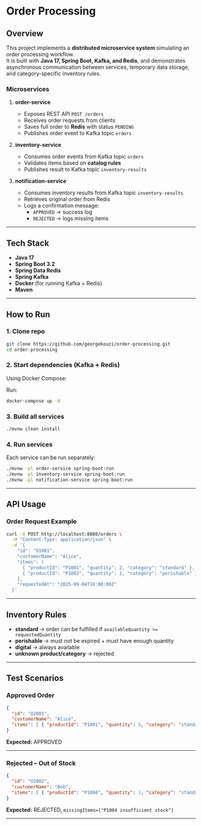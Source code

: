 # Order Processing

##  Overview
This project implements a **distributed microservice system** simulating an order processing workflow.  
It is built with **Java 17, Spring Boot, Kafka, and Redis**, and demonstrates asynchronous communication between services, temporary data storage, and category-specific inventory rules.

### Microservices
1. **order-service**
    - Exposes REST API `POST /orders`
    - Receives order requests from clients
    - Saves full order to **Redis** with status `PENDING`
    - Publishes order event to Kafka topic `orders`

2. **inventory-service**
    - Consumes order events from Kafka topic `orders`
    - Validates items based on **catalog rules**
    - Publishes result to Kafka topic `inventory-results`

3. **notification-service**
    - Consumes inventory results from Kafka topic `inventory-results`
    - Retrieves original order from Redis
    - Logs a confirmation message:
        - `APPROVED` → success log
        - `REJECTED` → logs missing items

---

##  Tech Stack
- **Java 17**
- **Spring Boot 3.2**
- **Spring Data Redis**
- **Spring Kafka**
- **Docker** (for running Kafka + Redis)
- **Maven**

---

##  How to Run

### 1. Clone repo
```bash
git clone https://github.com/georgekouzi/order-processing.git
cd order-processing
```

### 2. Start dependencies (Kafka + Redis)
Using Docker Compose:



Run:
```bash
docker-compose up -d
```

### 3. Build all services
```bash
./mvnw clean install
```

### 4. Run services
Each service can be run separately:
```bash
./mvnw -pl order-service spring-boot:run
./mvnw -pl inventory-service spring-boot:run
./mvnw -pl notification-service spring-boot:run
```

---

##  API Usage

### Order Request Example
```bash
curl -X POST http://localhost:8080/orders \
  -H "Content-Type: application/json" \
  -d '{
    "id": "O1001",
    "customerName": "Alice",
    "items": [
      { "productId": "P1001", "quantity": 2, "category": "standard" },
      { "productId": "P1002", "quantity": 1, "category": "perishable" }
    ],
    "requestedAt": "2025-09-04T10:00:00Z"
  }'
```

---

##  Inventory Rules

- **standard** → order can be fulfilled if `availableQuantity >= requestedQuantity`
- **perishable** → must not be expired + must have enough quantity
- **digital** → always available
- **unknown product/category** → rejected

---

##  Test Scenarios

### Approved Order
```json
{
  "id": "O2001",
  "customerName": "Alice",
  "items": [ { "productId": "P1001", "quantity": 5, "category": "standard" } ]
}
```
**Expected:** APPROVED

---

### Rejected – Out of Stock
```json
{
  "id": "O2002",
  "customerName": "Bob",
  "items": [ { "productId": "P1004", "quantity": 1, "category": "standard" } ]
}
```
**Expected:** REJECTED, `missingItems=["P1004 insufficient stock"]`

---



